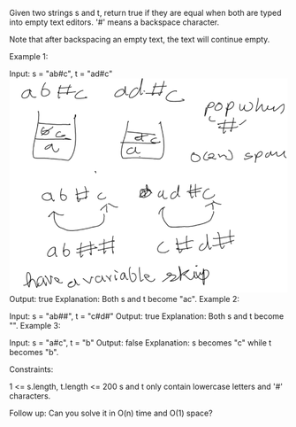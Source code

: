 Given two strings s and t, return true if they are equal when both are typed into empty text editors. '#' means a backspace character.

Note that after backspacing an empty text, the text will continue empty.

 

Example 1:

Input: s = "ab#c", t = "ad#c"![alt text](image.png)
Output: true
Explanation: Both s and t become "ac".
Example 2:

Input: s = "ab##", t = "c#d#"
Output: true
Explanation: Both s and t become "".
Example 3:

Input: s = "a#c", t = "b"
Output: false
Explanation: s becomes "c" while t becomes "b".
 

Constraints:

1 <= s.length, t.length <= 200
s and t only contain lowercase letters and '#' characters.
 

Follow up: Can you solve it in O(n) time and O(1) space?